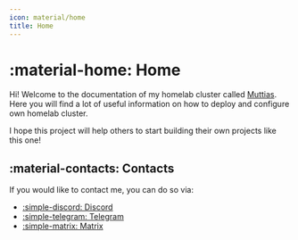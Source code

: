 ```yaml
---
icon: material/home
title: Home
---
```


# :material-home: Home

Hi! Welcome to the documentation of my homelab cluster called [Muttias](https://youtu.be/s1NddQPH1Wk).
Here you will find a lot of useful information on how to deploy and configure own homelab cluster.

I hope this project will help others to start building their own projects like this one!

## :material-contacts: Contacts

If you would like to contact me, you can do so via:

* [:simple-discord: Discord](https://discord.com/users/507526681125322772)
* [:simple-telegram: Telegram](https://t.me/kasefuchs)
* [:simple-matrix: Matrix](https://matrix.to/#/@me:kasefuchs.su)
